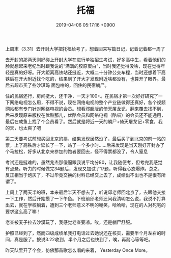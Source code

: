 ﻿---
layout: post
title: 托福
date: 2019-04-06 05:17:16 +0900
categories: 日记
---

上周末（3.31）去开封大学把托福给考了，想着回来写篇日记，记着记着都一周了

去开封的那两天刚好碰上开封大学在进行单独招生考试，好多高中生，看着他们的脸就想起来老纪当时跟我说的“满满的胶原蛋白”，当时我还觉得没啥，现在觉得年轻是真的好呀。开大距离高铁站还挺近，大概二十分钟公交车程，当时还想着下高铁后在开大附近找个吃的，结果到了开大才发现附近啥都没有，也算开了眼界。最后去超市买了些沙琪玛 面包啥的，回住的民宿躺尸。

住的民宿还行，房间挺大，还干净，一天才100+。在民宿才第一次好好研究了一下网络电视怎么用，不得不说，现在网络电视的整个产业链做得还真好，各个视频网站都有专门针对网络电视的会员。想看邓超版的倚天屠龙记，翻来覆去找不到，后来发现原来版权在优酷那儿，优酷会员和网络电视（酷喵）的会员还不能通用，最后在咸鱼上找了个会员看了。然后就是将近一天的躺尸+倚天屠龙记+零食，我的天，也太爽了吧

第二天要考试前想买回北京的票，结果发现居然没了，最后买了到北京的前一站的票，上了高铁后才延长了一下，站了一个多小时……后来发现是当天刚好开封办了个马拉松，好多从北京来参加的跑者要回去，怪不得票都没了，令人窒息

考试还是挺难的，虽然兆杰那傻逼跟我说平均分80，让我随便考，但考完我感觉有点悬。听力的时候做完34题后，发现又加试了17题，听得我心态爆炸。总之，反正相当于炮灰了，不过毕竟交换的材料已经交上去了，成绩出不出也不是很有所谓了。

上周上了两天半的班，本来最后半天不想去了，听说邱老师回北京了，去跟他交接一下工作，然后开始摸了一下午鱼。下班前邱老师还问我清明怎么说，我说不打算出去，就在学校躺着，遭到三个老师意义不明的嘲笑，哈哈哈，现在的人对死宅的要求这么高了嘛！

老查被麦子拉去沙漠玩了，我感觉老查要凉。唉，还是躺尸舒服。

护照已经到了，然而四级成绩单我打电话过去她说还在核实，需要半个月左右的时间，真是服了。按说3.22收到，半个月之后也快到了，唉，再耐心等等吧。

昨天队里开了个会，仿佛那首歌怎么唱的来着， Yesterday Once More。
